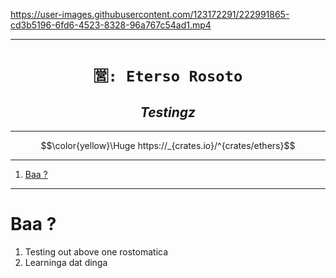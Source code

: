 https://user-images.githubusercontent.com/123172291/222991865-cd3b5196-6fd6-4523-8328-96a767c54ad1.mp4

----

<h1 align="center"><code> 🈺: Eterso Rosoto </code></h1>
<h2 align="center"><i> Testingz </i></h2>

----

$$\color{yellow}\Huge https://_{crates.io}/^{crates/ethers}$$

---
1. [Baa ?](#baa-)

---

# Baa ?

1. Testing out above one rostomatica 
2. Learninga dat dinga 


